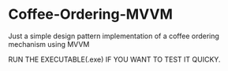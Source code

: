 # Coffee-Ordering-MVVM
Just a simple design pattern implementation of a coffee ordering mechanism using MVVM


RUN THE EXECUTABLE(.exe) IF YOU WANT TO TEST IT QUICKY.
